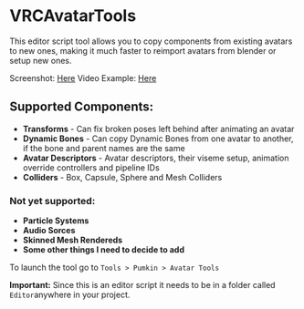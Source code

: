 # VRCAvatarTools
This editor script tool allows you to copy components from existing avatars to new ones, making it much faster to reimport avatars from blender or setup new ones.

Screenshot: [Here](https://puu.sh/C0Ho6/3abcacf731.png)
Video Example: [Here](https://puu.sh/BZMGY/53e5dad7c3.mp4)

## Supported Components:
- **Transforms** - Can fix broken poses left behind after animating an avatar
- **Dynamic Bones** - Can copy Dynamic Bones from one avatar to another, if the bone and parent names are the same
- **Avatar Descriptors** - Avatar descriptors, their viseme setup, animation override controllers and pipeline IDs
- **Colliders** - Box, Capsule, Sphere and Mesh Colliders

### Not yet supported:
- **Particle Systems**
- **Audio Sorces**
- **Skinned Mesh Rendereds**
- **Some other things I need to decide to add**

To launch the tool go to `Tools > Pumkin > Avatar Tools`

**Important:** Since this is an editor script it needs to be in a folder called `Editor`anywhere in your project.
